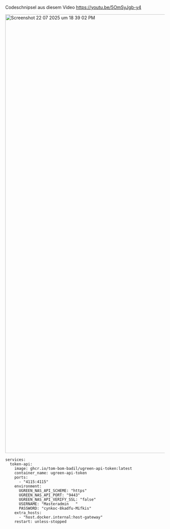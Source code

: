 Codeschnipsel aus diesem Video https://youtu.be/5OmSyJgb-y4

<img width="2902" height="1388" alt="Screenshot 22 07 2025 um 18 39 02 PM" src="https://github.com/user-attachments/assets/8aa3230d-b3f8-4915-90f4-8e707cbf7b14" />


```
services:
  token-api:
    image: ghcr.io/tom-bom-badil/ugreen-api-token:latest
    container_name: ugreen-api-token
    ports:
      - "4115:4115"
    environment:
      UGREEN_NAS_API_SCHEME: "https"
      UGREEN_NAS_API_PORT: "9443"
      UGREEN_NAS_API_VERIFY_SSL: "false"
      USERNAME: "Masteradmin   "
      PASSWORD: "cynkoc-8kadfu-Mifkis"
    extra_hosts:
      - "host.docker.internal:host-gateway"
    restart: unless-stopped
```
